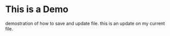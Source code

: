 # This is a Demo
demostration of how to save and update file.
this is an update on my current file.
